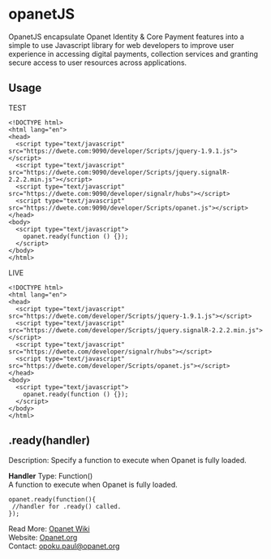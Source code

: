 # opanetJS
OpanetJS encapsulate Opanet Identity &amp; Core Payment features into a simple to use Javascript library for web developers to improve user experience in accessing digital payments, collection services and granting secure access to user resources across applications.

## Usage  
TEST  

    <!DOCTYPE html>
    <html lang="en">
    <head>
      <script type="text/javascript" src="https://dwete.com:9090/developer/Scripts/jquery-1.9.1.js"></script>
      <script type="text/javascript" src="https://dwete.com:9090/developer/Scripts/jquery.signalR-2.2.2.min.js"></script>
      <script type="text/javascript" src="https://dwete.com:9090/developer/signalr/hubs"></script>
      <script type="text/javascript" src="https://dwete.com:9090/developer/Scripts/opanet.js"></script>
    </head>
    <body>
      <script type="text/javascript">
        opanet.ready(function () {});
      </script>
    </body>
    </html>

LIVE 

    <!DOCTYPE html>
    <html lang="en">
    <head>
      <script type="text/javascript" src="https://dwete.com/developer/Scripts/jquery-1.9.1.js"></script>
      <script type="text/javascript" src="https://dwete.com/developer/Scripts/jquery.signalR-2.2.2.min.js"></script>
      <script type="text/javascript" src="https://dwete.com/developer/signalr/hubs"></script>
      <script type="text/javascript" src="https://dwete.com/developer/Scripts/opanet.js"></script>
    </head>
    <body>
      <script type="text/javascript">
        opanet.ready(function () {});
      </script>
    </body>
    </html>  

## .ready(handler) 
Description: Specify a function to execute when Opanet is fully loaded.  

**Handler** 
Type: Function()  
A function to execute when Opanet is fully loaded.  

    opanet.ready(function(){
     //handler for .ready() called.
    });

Read More: [Opanet Wiki](https://github.com/Opanet/opanetJS/wiki)  
Website: [Opanet.org](https://opanet.org)  
Contact: opoku.paul@opanet.org
